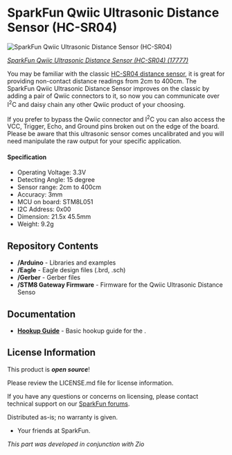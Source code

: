 SparkFun Qwiic Ultrasonic Distance Sensor (HC-SR04) 
========================================

![SparkFun Qwiic Ultrasonic Distance Sensor (HC-SR04)](https://cdn.sparkfun.com/assets/parts/1/6/9/1/6/17777-SparkFun_Qwiic_Ultrasonic_Distance_Sensor_-_HC-SR04-01.jpg)

[*SparkFun Qwiic Ultrasonic Distance Sensor (HC-SR04) (17777)*](https://www.sparkfun.com/products/17777)

You may be familiar with the classic [HC-SR04 distance sensor](https://www.sparkfun.com/products/15569), it is great for providing non-contact distance readings from 2cm to 400cm. The SparkFun Qwiic Ultrasonic Distance Sensor improves on the classic by adding a pair of Qwiic connectors to it, so now you can communicate over I<sup>2</sup>C and daisy chain any other Qwiic product of your choosing. 

If you prefer to bypass the Qwiic connector and I<sup>2</sup>C you can also access the VCC, Trigger, Echo, and Ground pins broken out on the edge of the board. Please be aware that this ultrasonic sensor comes uncalibrated and you will need manipulate the raw output for your specific application. 

#### Specification

* Operating Voltage: 3.3V
* Detecting Angle: 15 degree
* Sensor range: 2cm to 400cm
* Accuracy: 3mm
* MCU on board: STM8L051
* I2C Address: 0x00
* Dimension: 21.5x 45.5mm
* Weight: 9.2g


Repository Contents
-------------------

* **/Arduino** - Libraries and examples
* **/Eagle** - Eagle design files (.brd, .sch)
* **/Gerber** - Gerber files
* **/STM8 Gateway Firmware** - Firmware for the Qwiic Ultrasonic Distance Senso

Documentation
--------------
* **[Hookup Guide](https://learn.sparkfun.com/tutorials/qwiic-ultrasonic-distance-sensor-hc-sr04-hookup-guide)** - Basic hookup guide for the <PRODUCT NAME>.


License Information
-------------------

This product is _**open source**_! 

Please review the LICENSE.md file for license information. 

If you have any questions or concerns on licensing, please contact technical support on our [SparkFun forums](https://forum.sparkfun.com/viewforum.php?f=152).

Distributed as-is; no warranty is given.

- Your friends at SparkFun.

_This part was developed in conjunction with Zio_



